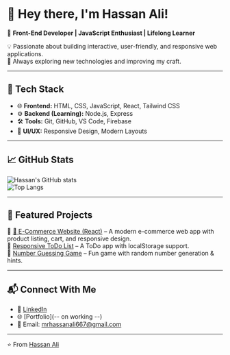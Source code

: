 # 👋 Hey there, I'm Hassan Ali!  

🚀 **Front-End Developer | JavaScript Enthusiast | Lifelong Learner**  

💡 Passionate about building interactive, user-friendly, and responsive web applications.  
🎯 Always exploring new technologies and improving my craft.  

---

## 🔧 Tech Stack  

- 🌐 **Frontend:** HTML, CSS, JavaScript, React, Tailwind CSS  
- ⚙️ **Backend (Learning):** Node.js, Express  
- 🛠️ **Tools:** Git, GitHub, VS Code, Firebase  
- 🎨 **UI/UX:** Responsive Design, Modern Layouts  

---

## 📈 GitHub Stats  

![Hassan's GitHub stats](https://github-readme-stats.vercel.app/api?username=YourGitHubUsername&show_icons=true&theme=radical)  
![Top Langs](https://github-readme-stats.vercel.app/api/top-langs/?Hassanali-mern=YourGitHubUsername&layout=compact&theme=radical)  

---

## 🌟 Featured Projects  

🔹 [🛒 E-Commerce Website (React)](https://github.com/Hassanali-mern/E-commerce) – A modern e-commerce web app with product listing, cart, and responsive design.  
🔹 [Responsive ToDo List](https://github.com/Hassanali-mern/Todo-List) – A ToDo app with localStorage support.  
🔹 [Number Guessing Game](https://github.com/Hassanali-mern/Number-Guesing-Game) – Fun game with random number generation & hints.  

---

## 📬 Connect With Me  

- 💼 [LinkedIn](www.linkedin.com/in/hassan-ali-abb517386)  
- 🌐 [Portfolio](-- on working --)  
- 📧 Email: mrhassanali667@gmail.com  

---

⭐️ From [Hassan Ali](https://github.com/Hassanali-mern)

